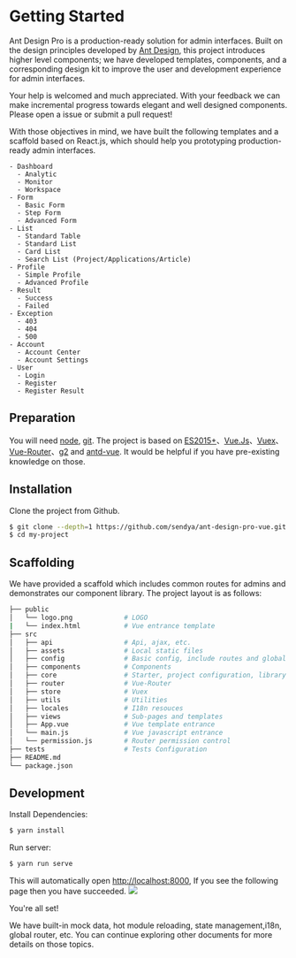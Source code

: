 # Getting Started

Ant Design Pro is a production-ready solution for admin interfaces. Built on the design principles developed by [Ant Design](http://ant.design/), this project introduces higher level components; we have developed templates, components, and a corresponding design kit to improve the user and development experience for admin interfaces.


Your help is welcomed and much appreciated. With your feedback we can make incremental progress towards elegant and well designed components. Please open a issue or submit a pull request!

With those objectives in mind, we have built the following templates and a scaffold based on React.js, which should help you prototyping production-ready admin interfaces.

```
- Dashboard
  - Analytic
  - Monitor
  - Workspace
- Form
  - Basic Form
  - Step Form
  - Advanced Form
- List
  - Standard Table
  - Standard List
  - Card List
  - Search List (Project/Applications/Article)
- Profile
  - Simple Profile
  - Advanced Profile
- Result
  - Success
  - Failed
- Exception
  - 403
  - 404
  - 500
- Account
  - Account Center
  - Account Settings
- User
  - Login
  - Register
  - Register Result
```

## Preparation

You will need [node](http://nodejs.org/), [git](https://git-scm.com/). The project is based on  [ES2015+](http://es6.ruanyifeng.com/)、[Vue.Js](https://vuejs.org/)、[Vuex](https://vuex.vuejs.org/)、[Vue-Router](https://router.vuejs.org/)、[g2](https://antv.alipay.com/zh-cn/g2/3.x/index.html) and [antd-vue](https://vue.ant.design/docs/vue/introduce-cn/). It would be helpful if you have pre-existing knowledge on those.

## Installation

Clone the project from Github.

```bash
$ git clone --depth=1 https://github.com/sendya/ant-design-pro-vue.git my-project
$ cd my-project
```

## Scaffolding

We have provided a scaffold which includes common routes for admins and demonstrates our component library. The project layout is as follows:

```bash
├── public
│   └── logo.png             # LOGO
|   └── index.html           # Vue entrance template
├── src
│   ├── api                  # Api, ajax, etc.
│   ├── assets               # Local static files
│   ├── config               # Basic config, include routes and global configuration
│   ├── components           # Components
│   ├── core                 # Starter, project configuration, library
│   ├── router               # Vue-Router
│   ├── store                # Vuex
│   ├── utils                # Utilities
│   ├── locales              # I18n resouces
│   ├── views                # Sub-pages and templates
│   ├── App.vue              # Vue template entrance
│   └── main.js              # Vue javascript entrance
│   └── permission.js        # Router permission control
├── tests                    # Tests Configuration
├── README.md
└── package.json
```

## Development

Install Dependencies:

```bash
$ yarn install
```
Run server:
```bash
$ yarn run serve
```

This will automatically open [http://localhost:8000](http://localhost:8080), If you see the following page then you have succeeded.
![](/assets/user_layout.jpg)

You're all set!

We have built-in mock data, hot module reloading, state management,i18n, global router, etc. You can continue exploring other documents for more details on those topics.
